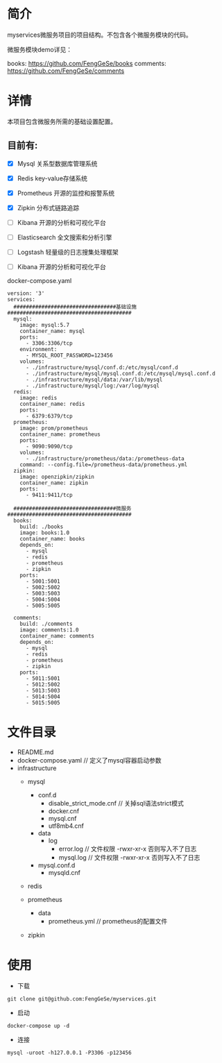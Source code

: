 # 简介
myservices微服务项目的项目结构。不包含各个微服务模块的代码。

微服务模块demo详见：

books: https://github.com/FengGeSe/books
comments: https://github.com/FengGeSe/comments

# 详情
本项目包含微服务所需的基础设置配置。

目前有:
---
- [x] Mysql           关系型数据库管理系统
- [x] Redis           key-value存储系统
- [x] Prometheus      开源的监控和报警系统
- [x] Zipkin          分布式链路追踪
- [ ] Kibana          开源的分析和可视化平台
- [ ] Elasticsearch   全文搜索和分析引擎
- [ ] Logstash        轻量级的日志搜集处理框架
- [ ] Kibana          开源的分析和可视化平台


docker-compose.yaml
```
version: '3'
services:
  #################################基础设施########################################
  mysql:
    image: mysql:5.7
    container_name: mysql
    ports:
      - 3306:3306/tcp
    environment:
      - MYSQL_ROOT_PASSWORD=123456
    volumes:
      - ./infrastructure/mysql/conf.d:/etc/mysql/conf.d
      - ./infrastructure/mysql/mysql.conf.d:/etc/mysql/mysql.conf.d
      - ./infrastructure/mysql/data:/var/lib/mysql
      - ./infrastructure/mysql/log:/var/log/mysql
  redis:
    image: redis
    container_name: redis
    ports:
      - 6379:6379/tcp
  prometheus:
    image: prom/prometheus
    container_name: prometheus
    ports:
      - 9090:9090/tcp
    volumes:
      - ./infrastructure/prometheus/data:/prometheus-data
    command: --config.file=/prometheus-data/prometheus.yml
  zipkin:
    image: openzipkin/zipkin
    container_name: zipkin
    ports:
      - 9411:9411/tcp

  #################################微服务########################################
  books:
    build: ./books
    image: books:1.0
    container_name: books
    depends_on:
      - mysql
      - redis
      - prometheus
      - zipkin
    ports:
      - 5001:5001
      - 5002:5002
      - 5003:5003
      - 5004:5004
      - 5005:5005

  comments:
    build: ./comments
    image: comments:1.0
    container_name: comments
    depends_on:
      - mysql
      - redis
      - prometheus
      - zipkin
    ports:
      - 5011:5001
      - 5012:5002
      - 5013:5003
      - 5014:5004
      - 5015:5005

```
# 文件目录
* README.md 
* docker-compose.yaml   // 定义了mysql容器启动参数
* infrastructure
    * mysql
        * conf.d   
            * disable_strict_mode.cnf   // 关掉sql语法strict模式
            * docker.cnf
            * mysql.cnf
            * utf8mb4.cnf   
        * data   
            * log    
                * error.log      // 文件权限 -rwxr-xr-x  否则写入不了日志
                * mysql.log      // 文件权限 -rwxr-xr-x  否则写入不了日志
        * mysql.conf.d   
            * mysqld.cnf

    * redis
    
    * prometheus
        * data
            * prometheus.yml    //  prometheus的配置文件
    
    * zipkin
         
# 使用
* 下载
```
git clone git@github.com:FengGeSe/myservices.git
```
* 启动
```
docker-compose up -d
```
* 连接
```
mysql -uroot -h127.0.0.1 -P3306 -p123456
```
